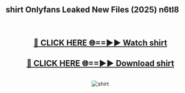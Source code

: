 <h2>shirt Onlyfans Leaked New Files (2025) n6tl8</h2>
<br>
<div align="center">
<h2><a href="https://mediafiles.top/shirt&ref=git" rel="nofollow">🔴 CLICK HERE 🌐==►► Watch shirt</a></h2>
<h2><a href="https://mediafiles.top/shirt&ref=git" rel="nofollow">🔴 CLICK HERE 🌐==►► Download shirt</a></h2>
<br>
<a href="https://mediafiles.top/shirt&ref=git" rel="nofollow" data-target="animated-image.originalLink"><img src="https://i.ibb.co.com/xMMVF88/686577567.gif" alt="shirt" style="max-width: 100%; display: inline-block;" data-target="animated-image.originalImage"></a>
</div>
<br>
<br>